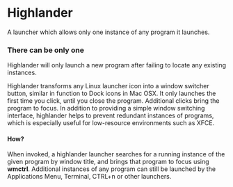 # Highlander
A launcher which allows only one instance of any program it launches.

### There can be only one
Highlander will only launch a new program after failing to locate any existing instances.

Highlander transforms any Linux launcher icon into a window switcher button, similar in function to Dock icons in Mac OSX. It only launches the first time you click, until you close the program. Additional clicks bring the program to focus. In addition to providing a simple window switching interface, highlander helps to prevent redundant instances of programs, which is especially useful for low-resource environments such as XFCE. 

#### How?
When invoked, a highlander launcher searches for a running instance of the given program by window title, and brings that program to focus using **wmctrl**. Additional instances of any program can still be launched by the Applications Menu, Terminal, CTRL+n or other launchers.

